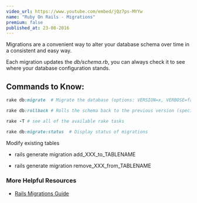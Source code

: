 ```yaml
---
video_url: https://www.youtube.com/embed/jQz7ps-MYYw  
name: "Ruby On Rails - Migrations"
premium: false
published_at: 23-08-2016
---
```


Migrations are a convenient way to alter your database schema over time in a consistent and easy way.

Each migration updates the *db/schema.rb*, you can always check it to see where your database configuration stands.


## Commands to Know:
```ruby
rake db:migrate  # Migrate the database (options: VERSION=x, VERBOSE=false, SCOPE=blog)

rake db:rollback # Rolls the schema back to the previous version (specify steps w/ STEP=n) 

rake -T # see all of the available rake tasks

rake db:migrate:status  # Display status of migrations
```

Modify existing tables

* rails generate migration add_XXX_to_TABLENAME

* rails generate migration remove_XXX_from_TABLENAME  

### More Helpful Resources
* [Rails Migrations Guide](http://guides.rubyonrails.org/active_record_migrations.html)
